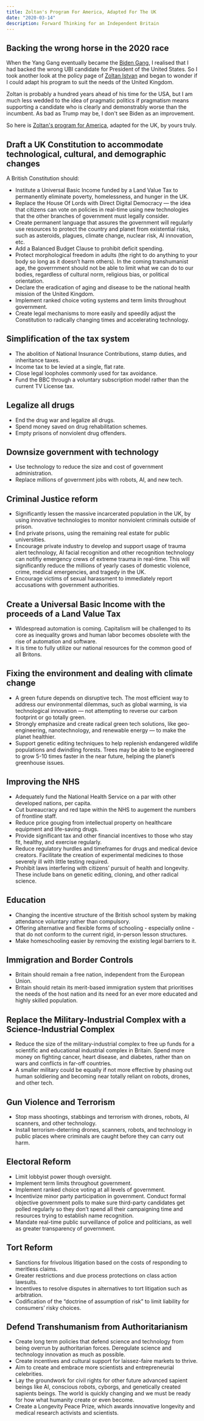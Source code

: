 ```yaml
---
title: Zoltan's Program For America, Adapted For The UK
date: "2020-03-14"
description: Forward Thinking for an Independent Britain
---
```


## Backing the wrong horse in the 2020 race

When the Yang Gang eventually became the [Biden Gang](https://edition.cnn.com/2020/03/10/politics/andrew-yang-endorses-joe-biden/index.html), I realised that I had backed the wrong UBI candidate for President of the United States. So I took another look at the policy page of [Zoltan Istvan](https://en.wikipedia.org/wiki/Zoltan_Istvan) and began to wonder if I could adapt his program to suit the needs of the United Kingdom.

Zoltan is probably a hundred years ahead of his time for the USA, but I am much less wedded to the idea of pragmatic politics if pragmatism means supporting a candidate who is clearly and demonstrably worse than the incumbent. As bad as Trump may be, I don't see Biden as an improvement.

So here is [Zoltan's program for America](https://zoltan2020.com/policies/), adapted for the UK, by yours truly.

## Draft a UK Constitution to accommodate technological, cultural, and demographic changes

A British Constitution should:

- Institute a Universal Basic Income funded by a Land Value Tax to permanently eliminate poverty, homelessness, and hunger in the UK.
- Replace the House Of Lords with Direct Digital Democracy — the idea that citizens can vote on policies in real-time using new technologies that the other branches of government must legally consider.
- Create permanent language that assures the government will regularly use resources to protect the country and planet from existential risks, such as asteroids, plagues, climate change, nuclear risk, AI innovation, etc.
- Add a Balanced Budget Clause to prohibit deficit spending.
- Protect morphological freedom in adults (the right to do anything to your body so long as it doesn’t harm others). In the coming transhumanist age, the goverrnment should not be able to limit what we can do to our bodies, regardless of cultural norm, religious bias, or political orientation.
- Declare the eradication of aging and disease to be the national health mission of the United Kingdom.
- Implement ranked choice voting systems and term limits throughout government.
- Create legal mechanisms to more easily and speedily adjust the Constitution to radically changing times and accelerating technology.

## Simplification of the tax system

- The abolition of National Insurance Contributions, stamp duties, and inheritance taxes.
- Income tax to be levied at a single, flat rate.
- Close legal loopholes commonly used for tax avoidance.
- Fund the BBC through a voluntary subscription model rather than the current TV License tax.

## Legalize all drugs

- End the drug war and legalize all drugs.
- Spend money saved on drug rehabilitation schemes.
- Empty prisons of nonviolent drug offenders.

## Downsize government with technology

- Use technology to reduce the size and cost of government administration.
- Replace millions of government jobs with robots, AI, and new tech.

## Criminal Justice reform

- Significantly lessen the massive incarcerated population in the UK, by using innovative technologies to monitor nonviolent criminals outside of prison.
- End private prisons, using the remaining real estate for public universities.
- Encourage private industry to develop and support usage of trauma alert technology, AI facial recognition and other recognition technology can notifiy emergency crews of extreme trauma in real-time. This will significantly reduce the millions of yearly cases of domestic violence, crime, medical emergencies, and tragedy in the UK.
- Encourage victims of sexual harassment to immediately report accusations with government authorities.

## Create a Universal Basic Income with the proceeds of a Land Value Tax

- Widespread automation is coming. Capitalism will be challenged to its core as inequality grows and human labor becomes obsolete with the rise of automation and software.
- It is time to fully utilize our national resources for the common good of all Britons.

## Fixing the environment and dealing with climate change

- A green future depends on disruptive tech. The most efficient way to address our environmental dilemmas, such as global warming, is via technological innovation — not attempting to reverse our carbon footprint or go totally green.
- Strongly emphasize and create radical green tech solutions, like geo-engineering, nanotechnology, and renewable energy — to make the planet healthier.
- Support genetic editing techniques to help replenish endangered wildlife populations and dwindling forests.  Trees may be able to be engineered to grow 5-10 times faster in the near future, helping the planet’s greenhouse issues.

## Improving the NHS

- Adequately fund the National Health Service on a par with other developed nations, per capita.
- Cut bureaucracy and red tape within the NHS to augement the numbers of frontline staff.
- Reduce price gouging from intellectual property on healthcare equipment and life-saving drugs.
- Provide significant tax and other financial incentives to those who stay fit, healthy, and exercise regularly.
- Reduce regulatory hurdles and timeframes for drugs and medical device creators. Facilitate the creation of experimental medicines to those severely ill with little testing required.
- Prohibit laws interfering with citizens’ pursuit of health and longevity. These include bans on genetic editing, cloning, and other radical science.

## Education

- Changing the incentive structure of the British school system by making attendance voluntary rather than compulsory.
- Offering alternative and flexible forms of schooling - especially online - that do not conform to the current rigid, in-person lesson structures.
- Make homeschooling easier by removing the existing legal barriers to it.

## Immigration and Border Controls

- Britain should remain a free nation, independent from the European Union.
- Britain should retain its merit-based immigration system that prioritises the needs of the host nation and its need for an ever more educated and highly skilled population.

## Replace the Military-Industrial Complex with a Science-Industrial Complex

- Reduce the size of the military-industrial complex to free up funds for a scientific and educational industrial complex in Britain. Spend more money on fighting cancer, heart disease, and diabetes, rather than on wars and conflicts in far-off countries.
- A smaller military could be equally if not more effective by phasing out human soldiering and becoming near totally reliant on robots, drones, and other tech.

## Gun Violence and Terrorism

- Stop mass shootings, stabbings and terrorism with drones, robots, AI scanners, and other technology.
- Install terrorism-deterring drones, scanners, robots, and technology in public places where criminals are caught before they can carry out harm.

## Electoral Reform

- Limit lobbyist power though oversight.
- Implement term limits throughout government.
- Implement ranked choice voting at all levels of government.
- Incentivize minor party participation in government. Conduct formal objective government polls to make sure third-party candidates get polled regularly so they don’t spend all their campaigning time and resources trying to establish name recognition.
- Mandate real-time public surveillance of police and politicians, as well as greater transparency of government.

## Tort Reform

- Sanctions for frivolous litigation based on the costs of responding to meritless claims.
- Greater restrictions and due process protections on class action lawsuits.
- Incentives to resolve disputes in alternatives to tort litigation such as arbitration.
- Codification of the “doctrine of assumption of risk” to limit liability for consumers’ risky choices.

## Defend Transhumanism from Authoritarianism

- Create long term policies that defend science and technology from being overrun by authoritarian forces. Deregulate science and technology innovation as much as possible.
- Create incentives and cultural support for laissez-faire markets to thrive.
- Aim to create and embrace more scientists and entrepreneurial celebrities.
- Lay the groundwork for civil rights for other future advanced sapient beings like AI, conscious robots, cyborgs, and genetically created sapients beings. The world is quickly changing and we must be ready for how what humanity create or even become.
- Create a Longevity Peace Prize, which awards innovative longevity and medical research activists and scientists.
